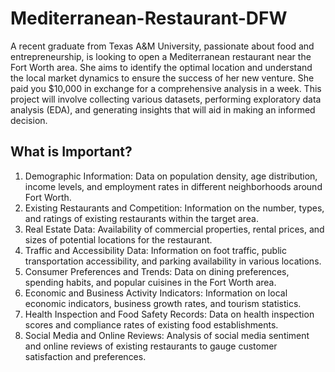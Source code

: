 # Mediterranean-Restaurant-DFW
A recent graduate from Texas A&M University, passionate about food and entrepreneurship, is looking to open a Mediterranean restaurant near the Fort Worth area. She aims to identify the optimal location and understand the local market dynamics to ensure the success of her new venture. She paid you $10,000 in exchange for a comprehensive analysis in a week. This project will involve collecting various datasets, performing exploratory data analysis (EDA), and generating insights that will aid in making an informed decision.

## What is Important?
1. Demographic Information: Data on population density, age distribution, income levels, and employment rates in different neighborhoods around Fort Worth.
2. Existing Restaurants and Competition: Information on the number, types, and ratings of existing restaurants within the target area.
3. Real Estate Data: Availability of commercial properties, rental prices, and sizes of potential locations for the restaurant.
4. Traffic and Accessibility Data: Information on foot traffic, public transportation accessibility, and parking availability in various locations.
5. Consumer Preferences and Trends: Data on dining preferences, spending habits, and popular cuisines in the Fort Worth area.
6. Economic and Business Activity Indicators: Information on local economic indicators, business growth rates, and tourism statistics.
7. Health Inspection and Food Safety Records: Data on health inspection scores and compliance rates of existing food establishments.
8. Social Media and Online Reviews: Analysis of social media sentiment and online reviews of existing restaurants to gauge customer satisfaction and preferences.


